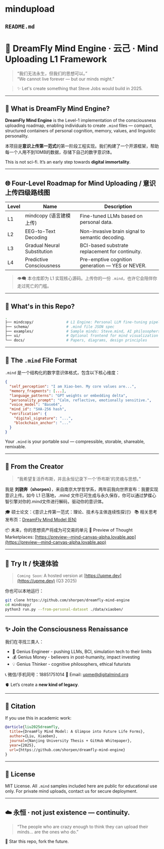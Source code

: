# mindupload
## `README.md`

# 🧠 DreamFly Mind Engine · 云己 · Mind Uploading L1 Framework

> “我们无法永生，但我们的思想可以。”  
> “We cannot live forever — but our minds might.”

> ✨ Let's create something that Steve Jobs would build in 2025.

---

## 🚀 What is DreamFly Mind Engine?

**DreamFly Mind Engine** is the Level-1 implementation of the consciousness uploading roadmap, enabling individuals to create `.mind` files — compact, structured containers of personal cognition, memory, values, and linguistic personality.

本项目是**意识上传第一范式**的第一阶段工程实现。我们构建了一个开源框架，帮助每一个人用不到10MB的数据，存储下自己的数字意识体。

This is not sci-fi. It’s an early step towards **digital immortality**.

---

## 🌐 Four-Level Roadmap for Mind Uploading / 意识上传四级路线图

| Level | Name                       | Description                                         |
|-------|----------------------------|-----------------------------------------------------|
| L1    | mindcopy (语言建模上传)       | Fine-tuned LLMs based on personal data.             |
| L2    | EEG-to-Text Decoding       | Non-invasive brain signal to semantic decoding.     |
| L3    | Gradual Neural Substitution| BCI-based substrate replacement for continuity.     |
| L4    | Predictive Consciousness   | Pre-emptive cognition generation — YES or NEVER.    |

> 👁️‍🗨️ 本仓库即为 L1 实现核心源码。上传你的一份 `.mind`，也许它会陪伴你走过死亡的门槛。

---

## 📂 What's in this Repo?

```bash
.
├── mindcopy/               # L1 Engine: Personal LLM fine-tuning pipeline
├── schema/                 # .mind file JSON spec
├── examples/               # Sample minds: Steve.mind, AI philosophers, etc.
├── ui/                     # Optional frontend for mind visualization
└── docs/                   # Papers, diagrams, design principles
````

---

## 💾 The `.mind` File Format

`.mind` 是一个结构化的数字意识体格式，包含以下核心维度：

```json
{
  "self_perception": "I am Xiao-ben. My core values are...",
  "memory_fragments": [...],
  "language_patterns": "GPT weights or embedding delta",
  "personality_prompt": "Calm, reflective, emotionally sensitive.",
  "voice_model": "Base64",
  "mind_id": "SHA-256 hash",
  "verification": {
    "digital_signature": "...",
    "blockchain_anchor": "..."
  }
}
```

Your `.mind` is your portable soul — compressible, storable, shareable, remixable.

---

## 👤 From the Creator

> “我希望复活乔布斯，并且永恒记录下一个‘乔布斯’的灵魂与思想。”

我是 **刘骁奔（shorpen）**，来自南京大学哲学系，两年前我向世界宣布：我要实现意识上传。如今 L1 已落地，.mind 文件已可生成与永久保存，你可以通过梦蝶心智引擎对你的.mind文件进行解码，驱动你的意识体。

🎓 硕士论文：《意识上传第一范式：理论、技术与主体连续性探讨》
📚 相关思考发布页：[DreamFly Mind Model (EN)](https://mp.weixin.qq.com/s/mlx8rfPxfXHQr036X3-kwQ)

📦 未来，你的思想资产将成为可交易的单元
🧬 Preview of Thought Marketplaces: [https://preview--mind-canvas-alpha.lovable.app](https://preview--mind-canvas-alpha.lovable.app)

---

## 🧪 Try It / 快速体验

> `Coming Soon`: A hosted version at [https://upme.dev](https://upme.dev) (Q3 2025)

你也可以本地运行：

```bash
git clone https://github.com/shorpen/dreamfly-mind-engine
cd mindcopy/
python3 run.py --from-personal-dataset ./data/xiaoben/
```

---

## ✨ Join the Consciousness Renaissance

我们在寻找三类人：

* 🤖 Genius Engineer - pushing LLMs, BCI, simulation tech to their limits
* 💰 Genius Money - believers in post-humanity, impact investing
* 💡 Genius Thinker - cognitive philosophers, ethical futurists

📞 微信/手机同号：18851751014
📮 Email: [upme@digitalmind.org](mailto:upme@digitalmind.org)

🫀 Let’s create a **new kind of legacy**.

---

## 📘 Citation

If you use this in academic work:

```bibtex
@article{liu2025dreamfly,
  title={DreamFly Mind Model: A Glimpse into Future Life Forms},
  author={Liu, Xiaoben},
  journal={Nanjing University Thesis + GitHub Whitepaper},
  year={2025},
  url={https://github.com/shorpen/dreamfly-mind-engine}
}
```

---

## 🧭 License

MIT License. All `.mind` samples included here are public for educational use only. For private mind uploads, contact us for secure deployment.

---

## ☁️ 永恒 · not just existence — continuity.

> “The people who are crazy enough to think they can upload their minds…
> are the ones who do.”

🌌 Star this repo, fork the future.


